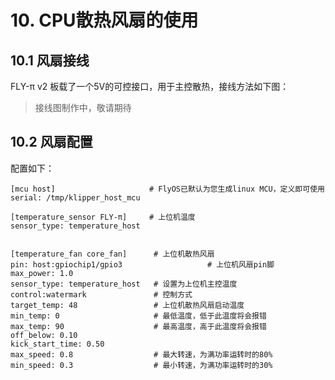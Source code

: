 

# 10. CPU散热风扇的使用

## 10.1 风扇接线

FLY-π v2 板载了一个5V的可控接口，用于主控散热，接线方法如下图：

> 接线图制作中，敬请期待

## 10.2 风扇配置

配置如下：

```
[mcu host]                     # FlyOS已默认为您生成linux MCU，定义即可使用           
serial: /tmp/klipper_host_mcu 

[temperature_sensor FLY-π]     # 上位机温度
sensor_type: temperature_host


[temperature_fan core_fan]      # 上位机散热风扇
pin: host:gpiochip1/gpio3           	    # 上位机风扇pin脚
max_power: 1.0
sensor_type: temperature_host   # 设置为上位机主控温度
control:watermark          		# 控制方式
target_temp: 48           		# 上位机散热风扇启动温度
min_temp: 0             		# 最低温度，低于此温度将会报错
max_temp: 90            		# 最高温度，高于此温度将会报错
off_below: 0.10
kick_start_time: 0.50
max_speed: 0.8           	    # 最大转速，为满功率运转时的80%
min_speed: 0.3            	    # 最小转速，为满功率运转时的30%

```

